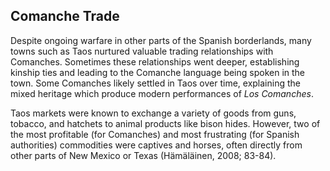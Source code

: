 ## Comanche Trade

Despite ongoing warfare in other parts of the Spanish borderlands, many towns such as Taos nurtured valuable trading relationships with Comanches. Sometimes these relationships went deeper, establishing kinship ties and leading to the Comanche language being spoken in the town. Some Comanches likely settled in Taos over time, explaining the mixed heritage which produce modern performances of _Los Comanches_.

Taos markets were known to exchange a variety of goods from guns, tobacco, and hatchets to animal products like bison hides. However, two of the most profitable (for Comanches) and most frustrating (for Spanish authorities) commodities were captives and horses, often directly from other parts of New Mexico or Texas (Hämäläinen, 2008; 83-84).
